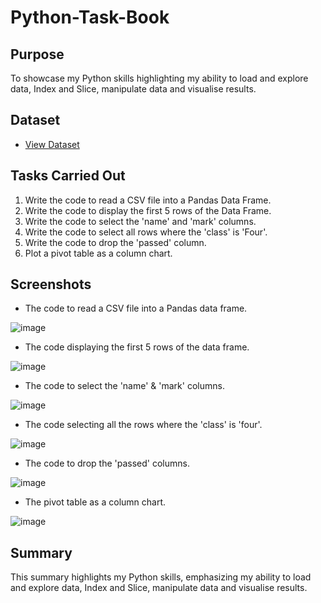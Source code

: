 # Python-Task-Book

## Purpose
To showcase my Python skills highlighting my ability to load and explore data, Index and Slice, manipulate data and visualise results.

## Dataset

- <a href="https://github.com/JJAnalytics/Python-Task-Book/blob/main/student.csv">View Dataset</a>

## Tasks Carried Out

1.	Write the code to read a CSV file into a Pandas Data Frame.
2.	Write the code to display the first 5 rows of the Data Frame.
3.	Write the code to select the 'name' and 'mark' columns.
4.	Write the code to select all rows where the 'class' is 'Four'.
5.	Write the code to drop the 'passed' column.
6.	Plot a pivot table as a column chart.

## Screenshots

- The code to read a CSV file into a Pandas data frame.

![image](https://github.com/user-attachments/assets/8b447ce6-cd6b-4b14-868b-52eccf88c83e)

  
- The code displaying the  first 5 rows of the data frame.

![image](https://github.com/user-attachments/assets/b5ae8477-dd51-4255-8495-0bd49081f140)

  
- The code to select the 'name' & 'mark' columns.

![image](https://github.com/user-attachments/assets/9db077a6-b8fd-4522-8981-a44be676b716)

  
- The code selecting all the rows where the 'class' is 'four'.

![image](https://github.com/user-attachments/assets/e1aa53be-ed8e-43a0-8fe7-574ec2922fd5)

  
- The code to drop the 'passed' columns.

![image](https://github.com/user-attachments/assets/f32e0dbf-56ef-433f-ae27-79f173ed37bc)

  
- The pivot table as a column chart.

![image](https://github.com/user-attachments/assets/55f44609-c47d-4034-947a-da53abc4e3ba)
 

## Summary
This summary highlights my Python skills, emphasizing my ability to load and explore data, Index and Slice, manipulate data and visualise results.
